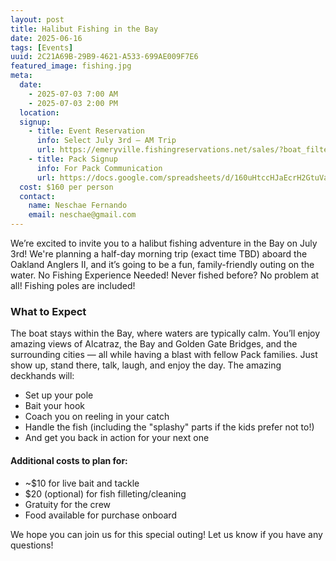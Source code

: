 ```yaml
---
layout: post
title: Halibut Fishing in the Bay
date: 2025-06-16
tags: [Events]
uuid: 2C21A69B-29B9-4621-A533-699AE009F7E6
featured_image: fishing.jpg
meta:
  date:
    - 2025-07-03 7:00 AM
    - 2025-07-03 2:00 PM
  location:
  signup:
    - title: Event Reservation
      info: Select July 3rd – AM Trip
      url: https://emeryville.fishingreservations.net/sales/?boat_filter%5B%5D=1176&month_filter=2025-07&submit=Filter
    - title: Pack Signup
      info: For Pack Communication
      url: https://docs.google.com/spreadsheets/d/160uHtccHJaEcrH2GtuVa7xF7wGlg7wadVBi9c37p1k8/edit?gid=0#gid=0
  cost: $160 per person
  contact:
    name: Neschae Fernando
    email: neschae@gmail.com
---
```


We’re excited to invite you to a halibut fishing adventure in the Bay on July 3rd! We're planning a half-day morning trip (exact time TBD) aboard the Oakland Anglers II, and it’s going to be a fun, family-friendly outing on the water. No Fishing Experience Needed! Never fished before? No problem at all! Fishing poles are included!

### What to Expect

The boat stays within the Bay, where waters are typically calm. You’ll enjoy amazing views of Alcatraz, the Bay and Golden Gate Bridges, and the surrounding cities — all while having a blast with fellow Pack families. Just show up, stand there, talk, laugh, and enjoy the day. The amazing deckhands will:

 * Set up your pole
 * Bait your hook
 * Coach you on reeling in your catch
 * Handle the fish (including the "splashy" parts if the kids prefer not to!)
 * And get you back in action for your next one

#### Additional costs to plan for:
 
 * ~$10 for live bait and tackle
 * $20 (optional) for fish filleting/cleaning
 * Gratuity for the crew
 * Food available for purchase onboard

We hope you can join us for this special outing! Let us know if you have any questions!
